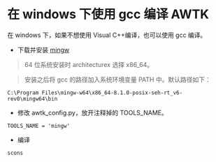 # 在 windows 下使用 gcc 编译 AWTK

在 windows 下，如果不想使用 Visual C++编译，也可以使用 gcc 编译。

* 下载并安装 [mingw](https://udomain.dl.sourceforge.net/project/mingw-w64/Toolchains%20targetting%20Win32/Personal%20Builds/mingw-builds/installer/mingw-w64-install.exe)

> 64 位系统安装时 architecturex 选择 x86_64。

> 安装之后将 gcc 的路径加入系统环境变量 PATH 中。默认路径如下：

```
C:\Program Files\mingw-w64\x86_64-8.1.0-posix-seh-rt_v6-rev0\mingw64\bin
```

* 修改 awtk_config.py，放开注释掉的 TOOLS_NAME。

```
TOOLS_NAME = 'mingw'
```

* 编译

```
scons
```